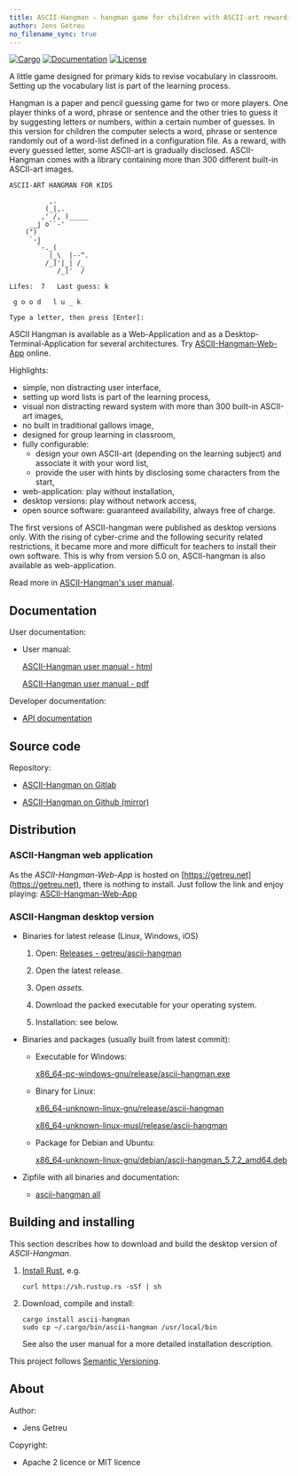 ```yaml
---
title: ASCII-Hangman - hangman game for children with ASCII-art rewarding
author: Jens Getreu
no_filename_sync: true
---
```


[![Cargo](https://img.shields.io/crates/v/ascii-hangman.svg)](
https://crates.io/crates/ascii-hangman)
[![Documentation](https://docs.rs/ascii-hangman/badge.svg)](
https://docs.rs/ascii-hangman)
[![License](https://img.shields.io/badge/license-MIT%2FApache--2.0-blue.svg)](
https://gitlab.com/getreu/ascii-hangman)

A little game designed for primary kids to revise vocabulary in classroom.
Setting up the vocabulary list is part of the learning process.

Hangman is a paper and pencil guessing game for two or more players.  One
player thinks of a word, phrase or sentence and the other tries to guess it by
suggesting letters or numbers, within a certain number of guesses. In this
version for children the computer selects a word, phrase or sentence randomly
out of a word-list defined in a configuration file. As a reward, with every
guessed letter, some ASCII-art is gradually disclosed. ASCII-Hangman comes
with a library containing more than 300 different built-in ASCII-art images.

```
ASCII-ART HANGMAN FOR KIDS

          ,.
         (_|,.
        ,' /, )_____
     __j o``-'
    (")
     `-j
       `-._(
          |_\  |--^.
         /_]'|_| /_
            /_]'  /

Lifes:	7 	Last guess: k

 g o o d   l u _ k

Type a letter, then press [Enter]:
```

ASCII Hangman is available as a Web-Application and as a Desktop-Terminal-Application for several architectures.
Try [ASCII-Hangman-Web-App](https://blog.getreu.net/projects/ascii-hangman/web-app/) online.

Highlights:

- simple, non distracting user interface,
- setting up word lists is part of the learning process,
- visual non distracting reward system with more than 300 built-in ASCII-art images,
- no built in traditional gallows image,
- designed for group learning in classroom,
- fully configurable:
  * design your own ASCII-art (depending on the learning subject) and associate it
    with your word list,
  * provide the user with hints by disclosing some characters from the start,
- web-application: play without installation,
- desktop versions: play without network access,
- open source software: guaranteed availability, always free of charge.

The first versions of ASCII-hangman were published as desktop versions only.
With the rising of cyber-crime and the following security related restrictions,
it became more and more difficult for teachers to install their own software.
This is why from version 5.0 on, ASCII-hangman is also available as
web-application.

Read more in [ASCII-Hangman's user manual](https://blog.getreu.net/projects/ascii-hangman/ascii-hangman--manual.html).


## Documentation

User documentation:

* User manual:

  [ASCII-Hangman user manual - html](https://blog.getreu.net/projects/ascii-hangman/ascii-hangman--manual.html)

  [ASCII-Hangman user manual - pdf](https://blog.getreu.net/_downloads/ascii-hangman--manual.pdf)


Developer documentation:

* [API documentation](https://blog.getreu.net/projects/ascii-hangman/_downloads/doc/ascii_hangman/)


## Source code

Repository:

* [ASCII-Hangman on Gitlab](https://gitlab.com/getreu/ascii-hangman)

* [ASCII-Hangman on Github (mirror)](https://gitlab.com/getreu/ascii-hangman)


## Distribution

### ASCII-Hangman web application

As the _ASCII-Hangman-Web-App_ is hosted on
[https://getreu.net](https://getreu.net), there is nothing to
install.  Just follow the link and enjoy playing:
[ASCII-Hangman-Web-App](https://blog.getreu.net/projects/ascii-hangman/web-app/)

### ASCII-Hangman desktop version

* Binaries for latest release (Linux, Windows, iOS)

    1. Open: [Releases - getreu/ascii-hangman](https://github.com/getreu/ascii-hangman/releases)

    2. Open the latest release.

    3. Open *assets*.

    4. Download the packed executable for your operating system.

    5. Installation: see below.

* Binaries and packages (usually built from latest commit):

  - Executable for Windows:

    [x86_64-pc-windows-gnu/release/ascii-hangman.exe](https://blog.getreu.net/projects/ascii-hangman/_downloads/x86_64-pc-windows-gnu/release/ascii-hangman.exe)

  - Binary for Linux:

    [x86_64-unknown-linux-gnu/release/ascii-hangman](https://blog.getreu.net/projects/ascii-hangman/_downloads/x86_64-unknown-linux-gnu/release/ascii-hangman)

    [x86_64-unknown-linux-musl/release/ascii-hangman](https://blog.getreu.net/projects/ascii-hangman/_downloads/x86_64-unknown-linux-musl/release/ascii-hangman)

  - Package for Debian and Ubuntu:

    [x86_64-unknown-linux-gnu/debian/ascii-hangman_5.7.2_amd64.deb](https://blog.getreu.net/projects/ascii-hangman/_downloads/x86_64-unknown-linux-gnu/debian/ascii-hangman_5.7.2_amd64.deb)


* Zipfile with all binaries and documentation:

  - [ascii-hangman all](https://blog.getreu.net/_downloads/ascii-hangman.zip)



## Building and installing

This section describes how to download and build the desktop version
of _ASCII-Hangman_.

1. [Install Rust](https://www.rust-lang.org/tools/install), e.g.

       curl https://sh.rustup.rs -sSf | sh

2. Download, compile and install:

       cargo install ascii-hangman
       sudo cp ~/.cargo/bin/ascii-hangman /usr/local/bin

   See also the user manual for a more detailed installation description.

This project follows [Semantic Versioning](https://semver.org/).



## About

Author:

* Jens Getreu

Copyright:

* Apache 2 licence or MIT licence

<!--
Build status:

* ![status](https://travis-ci.org/getreu/ascii-hangman.svg?branch=master)
-->
